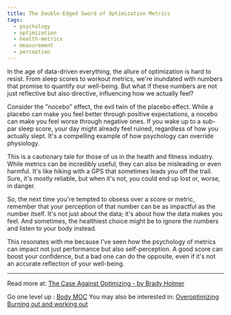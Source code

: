 ```yaml
---
title: The Double-Edged Sword of Optimization Metrics
tags:
  - psychology
  - optimization
  - health-metrics
  - measurement
  - perception
---
```


In the age of data-driven everything, the allure of optimization is hard to resist. From sleep scores to workout metrics, we're inundated with numbers that promise to quantify our well-being. But what if these numbers are not just reflective but also directive, influencing how we actually feel?

Consider the "nocebo" effect, the evil twin of the placebo effect. While a placebo can make you feel better through positive expectations, a nocebo can make you feel worse through negative ones. If you wake up to a sub-par sleep score, your day might already feel ruined, regardless of how you actually slept. It's a compelling example of how psychology can override physiology.

This is a cautionary tale for those of us in the health and fitness industry. While metrics can be incredibly useful, they can also be misleading or even harmful. It's like hiking with a GPS that sometimes leads you off the trail. Sure, it's mostly reliable, but when it's not, you could end up lost or, worse, in danger.

So, the next time you're tempted to obsess over a score or metric, remember that your perception of that number can be as impactful as the number itself. It's not just about the data; it's about how the data makes you feel. And sometimes, the healthiest choice might be to ignore the numbers and listen to your body instead.

This resonates with me because I've seen how the psychology of metrics can impact not just performance but also self-perception. A good score can boost your confidence, but a bad one can do the opposite, even if it's not an accurate reflection of your well-being.

----

Read more at: [The Case Against Optimizing - by Brady Holmer](https://bradyholmer.substack.com/p/the-case-against-optimizing)

Go one level up : [Body MOC](Maps/Body%20MOC.md)
You may also be interested in: [Overoptimizing Burning out and working out](Notes/Overoptimizing%20Burning%20out%20and%20working%20out.md)